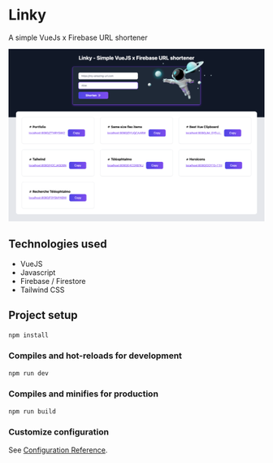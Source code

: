 # Linky
A simple VueJs x Firebase URL shortener

![Screenshot](https://raw.githubusercontent.com/qvacher/linky/master/src/assets/linky-screenshot.png)

## Technologies used
* VueJS
* Javascript
* Firebase / Firestore
* Tailwind CSS

## Project setup
```
npm install
```

### Compiles and hot-reloads for development
```
npm run dev
```

### Compiles and minifies for production
```
npm run build
```

### Customize configuration
See [Configuration Reference](https://cli.vuejs.org/config/).
